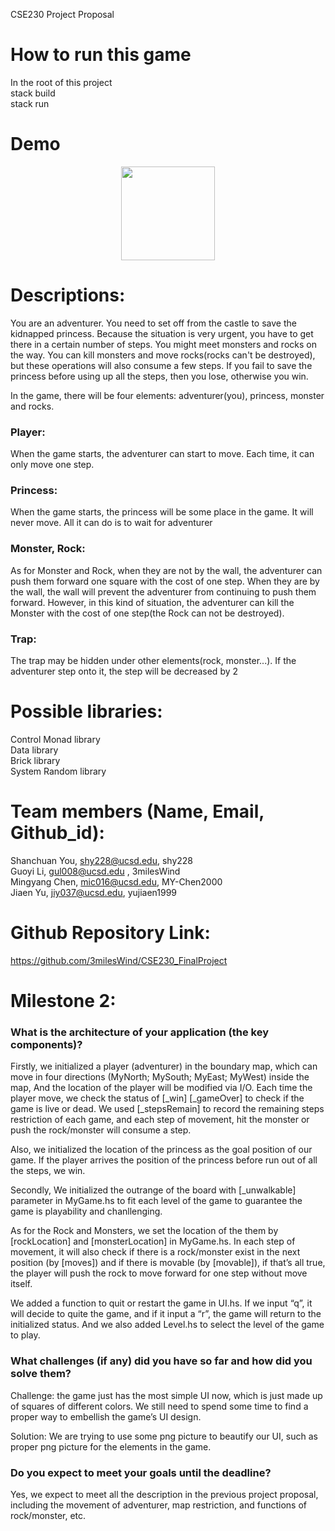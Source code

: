 CSE230 Project Proposal

# How to run this game
In the root of this project <br />
stack build <br />
stack run <br />
# Demo

<div align=center><img width="150" height="150" src="https://github.com/3milesWind/CSE230_FinalProject/blob/main/demo/demo.png"/></div>

# Descriptions: 

You are an adventurer. You need to set off from the castle to save the kidnapped princess. Because the situation is very urgent, you have to get there in a certain number of steps. You might meet monsters and rocks on the way. You can kill monsters and move rocks(rocks can't be destroyed), but these operations will also consume a few steps. If you fail to save the princess before using up all the steps, then you lose, otherwise you win. 

In the game, there will be four elements: adventurer(you), princess, monster and rocks. 

### Player:
When the game starts, the adventurer can start to move. Each time, it can only move one step. 

### Princess:
When the game starts, the princess will be some place in the game. It will never move. All it can do is to wait for adventurer


### Monster, Rock:
As for Monster and Rock, when they are not by the wall, the adventurer can push them forward one square with the cost of one step. When they are by the wall, the wall will prevent the adventurer from continuing to push them forward. However, in this kind of situation, the adventurer can kill the Monster with the cost of one step(the Rock can not be destroyed). 

### Trap:
The trap may be hidden under other elements(rock, monster...). If the adventurer step onto it,  the step will be decreased by 2





# Possible libraries: 

Control Monad library <br />
Data library    <br />
Brick library   <br />
System Random library <br />

# Team members (Name, Email, Github_id): 

Shanchuan You, shy228@ucsd.edu, shy228 <br />
Guoyi Li, gul008@ucsd.edu , 3milesWind  <br />
Mingyang Chen, mic016@ucsd.edu, MY-Chen2000                          <br />
Jiaen Yu, jiy037@ucsd.edu, yujiaen1999  <br />

# Github Repository Link: 
https://github.com/3milesWind/CSE230_FinalProject


# Milestone 2:

### What is the architecture of your application (the key components)?
Firstly, we initialized a player (adventurer) in the boundary map, which can move in four directions (MyNorth; MySouth; MyEast; MyWest) inside the map, And the location of the player will be modified via I/O. Each time the player move, we check the status of [_win] [_gameOver] to check if the game is live or dead. We used [_stepsRemain] to record the remaining steps restriction of each game, and each step of movement, hit the monster or push the rock/monster will consume a step.

Also, we initialized the location of the princess as the goal position of our game. If the player arrives the position of the princess before run out of all the steps, we win.

Secondly, We initialized the outrange of the board with [_unwalkable] parameter in MyGame.hs to fit each level of the game to guarantee the game is playability and chanllenging.

As for the Rock and Monsters, we set the location of the them by [rockLocation] and [monsterLocation] in MyGame.hs. In each step of movement, it will also check if there is a rock/monster exist in the next position (by [moves]) and if there is movable (by [movable]), if that’s all true, the player will push the rock to move forward for one step without move itself.

We added a function to quit or restart the game in UI.hs. If we input “q”, it will decide to quite the game, and if it input a “r”, the game will return to the initialized status. And we also added Level.hs to select the level of the game to play.

### What challenges (if any) did you have so far and how did you solve them?
Challenge: the game just has the most simple UI now, which is just made up of squares of different colors. We still need to spend some time to find a proper way to embellish the game’s UI design.

Solution: We are trying to use some png picture to beautify our UI, such as proper png picture for the elements in the game.

### Do you expect to meet your goals until the deadline?
Yes, we expect to meet all the description in the previous project proposal, including the movement of adventurer, map restriction, and functions of rock/monster, etc.
